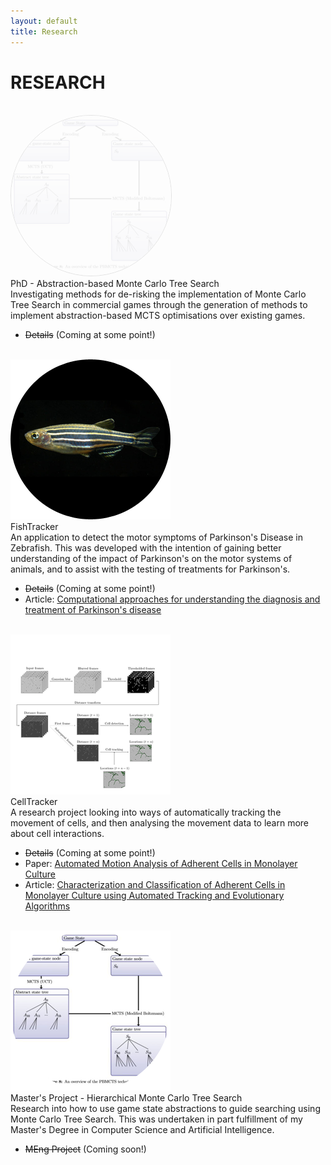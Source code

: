 ```yaml
---
layout: default
title: Research
---
```


<link rel="stylesheet" href="{{ site.baseurl }}/css/demobox.css"/>

# RESEARCH

<br/>
<div class="demo-box">
	<img src="/resources/research/hmcts-256x256.png" style="opacity:0.1;border:1px solid black;border-radius:50%;"/>
	<div class="demo-details">
		<div class="demo-details-inner">
			<div class="demo-title">
				PhD - Abstraction-based Monte Carlo Tree Search
			</div>
			<div class="demo-description">
				Investigating methods for de-risking the implementation of Monte Carlo Tree Search in commercial games through the generation of methods to implement abstraction-based MCTS optimisations over existing games.
			</div>
			<ul class="demo-links">
				<li><strike>Details</strike> (Coming at some point!)</li>
			</ul>
		</div>
	</div>
</div>
<br/>
<div class="demo-box">
	<img src="/resources/research/fishtracker-256x256.png" alt="A Zebrafish in profile"/>
	<div class="demo-details">
		<div class="demo-details-inner">
			<div class="demo-title">
				FishTracker
			</div>
			<div class="demo-description">
				An application to detect the motor symptoms of Parkinson's Disease in Zebrafish. This was developed with the intention of gaining better understanding of the impact of Parkinson's on the motor systems of animals, and to assist with the testing of treatments for Parkinson's.
			</div>
			<ul class="demo-links">
				<li><strike>Details</strike> (Coming at some point!)</li>
				<li>Article: <a href="http://digital-library.theiet.org/content/journals/10.1049/iet-syb.2015.0030">Computational approaches for understanding the diagnosis and treatment of Parkinson's disease</a></li>
			</ul>
		</div>
	</div>
</div>
<br/>
<div class="demo-box">
	<img src="/resources/research/ctracker-256x256.png" alt="A placeholder image"/>
	<div class="demo-details">
		<div class="demo-details-inner">
			<div class="demo-title">
				CellTracker
			</div>
			<div class="demo-description">
				A research project looking into ways of automatically tracking the movement of cells, and then analysing the movement data to learn more about cell interactions.
			</div>
			<ul class="demo-links">
				<li><strike>Details</strike> (Coming at some point!)</li>
				<li>Paper: <a href="http://link.springer.com/chapter/10.1007/978-3-319-23108-2_16#page-1">Automated Motion Analysis of Adherent Cells in Monolayer Culture</a></li>
				<li>Article: <a href="http://www.sciencedirect.com/science/article/pii/S0303264716300727">Characterization and Classification of Adherent Cells in Monolayer Culture using Automated Tracking and Evolutionary Algorithms</a></li>
			</ul>
		</div>
	</div>
</div>
<br/>
<div class="demo-box">
	<img src="/resources/research/hmcts-256x256.png" alt="A picture of the stages of Hierarchical Monte Carlo Tree Search"/>
	<div class="demo-details">
		<div class="demo-details-inner">
			<div class="demo-title">
				Master's Project - Hierarchical Monte Carlo Tree Search
			</div>
			<div class="demo-description">
				Research into how to use game state abstractions to guide searching using Monte Carlo Tree Search. This was undertaken in part fulfillment of my Master's Degree in Computer Science and Artificial Intelligence.
			</div>
			<ul class="demo-links">
				<li><strike>MEng Project</strike> (Coming soon!)</li>
			</ul>
		</div>
	</div>
</div>
<br/>
